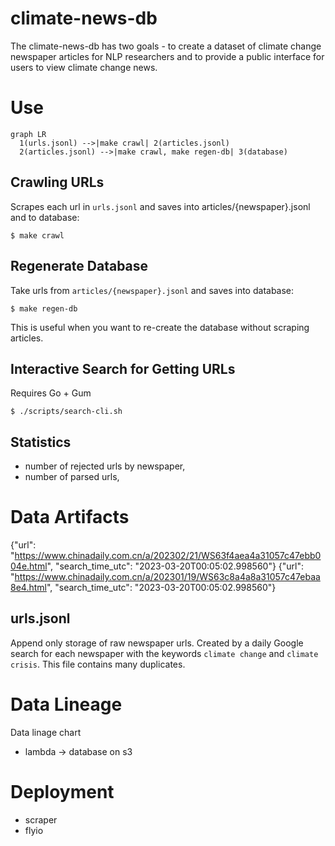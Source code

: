 # climate-news-db

The climate-news-db has two goals - to create a dataset of climate change newspaper articles for NLP researchers and to provide a public interface for users to view climate change news.

# Use


```mermaid
graph LR
  1(urls.jsonl) -->|make crawl| 2(articles.jsonl)
  2(articles.jsonl) -->|make crawl, make regen-db| 3(database)

```

## Crawling URLs

Scrapes each url in `urls.jsonl` and saves into articles/{newspaper}.jsonl and to database:

```shell-session
$ make crawl
```

## Regenerate Database

Take urls from `articles/{newspaper}.jsonl` and saves into database:

```shell-session
$ make regen-db
```

This is useful when you want to re-create the database without scraping articles.

## Interactive Search for Getting URLs

Requires Go + Gum

```shell-session
$ ./scripts/search-cli.sh
```

## Statistics

- number of rejected urls by newspaper,
- number of parsed urls,

# Data Artifacts

{"url": "https://www.chinadaily.com.cn/a/202302/21/WS63f4aea4a31057c47ebb004e.html", "search_time_utc": "2023-03-20T00:05:02.998560"}
{"url": "https://www.chinadaily.com.cn/a/202301/19/WS63c8a4a8a31057c47ebaa8e4.html", "search_time_utc": "2023-03-20T00:05:02.998560"}

## urls.jsonl

Append only storage of raw newspaper urls.  Created by a daily Google search for each newspaper with the keywords `climate change` and `climate crisis`.  This file contains many duplicates.

# Data Lineage
Data linage chart
- lambda -> database on s3

# Deployment

- scraper
- flyio
